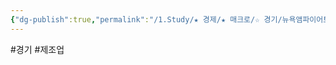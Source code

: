 ```yaml
---
{"dg-publish":true,"permalink":"/1.Study/★ 경제/★ 매크로/☆ 경기/뉴욕앰파이어트스테이트제조업지수/뉴욕앰파이어트스테이트제조업지수/","created":"2024-08-16T12:42:30.033+09:00","updated":"2025-06-03T20:07:19.628+09:00"}
---
```


#경기 #제조업 